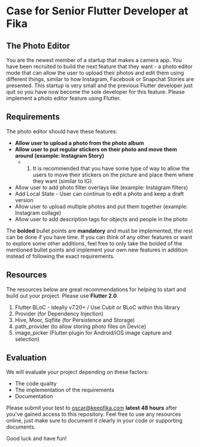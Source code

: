 # Case for Senior Flutter Developer at Fika

## The Photo Editor
You are the newest member of a startup that makes a camera app. You have been recruited to build the next feature that they want - a photo editor mode that can allow the user to upload their photos and edit them using different things, similar to how Instagram, Facebook or Snapchat Stories are presented. This startup is very small and the previous Flutter developer just quit so you have now become the sole developer for this feature. Please implement a photo editor feature using Flutter.

## Requirements
The photo editor should have these features:
* **Allow user to upload a photo from the photo album**
* **Allow user to put regular stickers on their photo and move them around (example: Instagram Story)**
    * 1) It is recommended that you have some type of way to allow the users to move their stickers on the picture and place them where they want (similar to IG).
* Allow user to add photo filter overlays like (example: Instagram filters)
* Add Local State - User can continue to edit a photo and keep a draft version
* Allow user to upload multiple photos and put them together (example: Instagram collage)
* Allow user to add description tags for objects and people in the photo

The **bolded** bullet points are **mandatory** and must be implemented, the rest can be done if you have time. If you can think of any other features or want to explore some other additions, feel free to only take the bolded of the mentioned bullet points and implement your own new features in addition instead of following the exact requirements.

## Resources
The resources below are great recommendations for helping to start and build out your project. Please use **Flutter 2.0**.
1. Flutter BLoC - Ideally v7.20+ / Use Cubit or BLoC within this library
2. Provider (for Dependency Injection)
3. Hive, Moor, Sqflite (for Persistence and Storage)
4. path_provider (to allow storing photo files on Device)
5. image_picker (Flutter plugin for Android/iOS image capture and selection)

## Evaluation
We will evaluate your project depending on these factors:
* The code quality
* The implementation of the requirements
* Documentation

Please submit your test to oscar@keepfika.com **latest 48 hours** after you've gained access to this repository. Feel free to use any resources online, just make sure to document it clearly in your code or supporting documents. 

Good luck and have fun!

